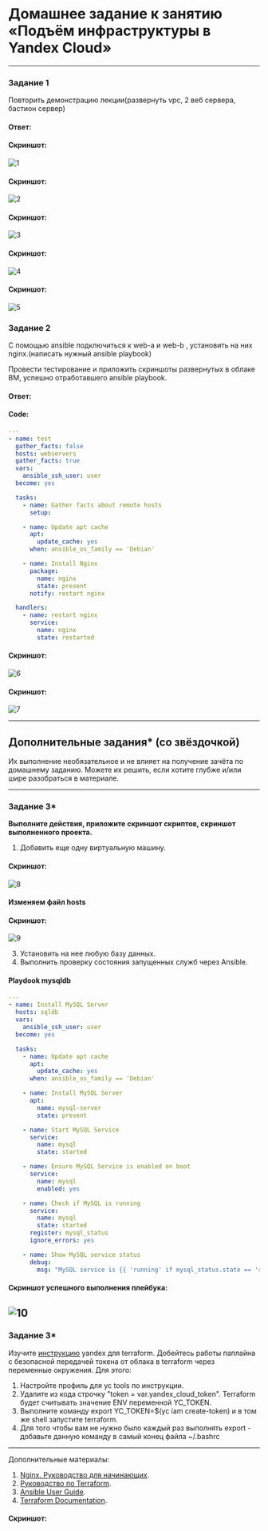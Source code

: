 # Домашнее задание к занятию «Подъём инфраструктуры в Yandex Cloud»
---

### Задание 1 

Повторить демонстрацию лекции(развернуть vpc, 2 веб сервера, бастион сервер)

#### Ответ:

#### Скриншот:

![1](https://github.com/yojihc/netology-Virtualization/blob/7-03/pics/01.png?raw=true)

#### Скриншот:

![2](https://github.com/yojihc/netology-Virtualization/blob/7-03/pics/02.png?raw=true)

#### Скриншот:

![3](https://github.com/yojihc/netology-Virtualization/blob/7-03/pics/03.png?raw=true)

#### Скриншот:

![4](https://github.com/yojihc/netology-Virtualization/blob/7-03/pics/04.png?raw=true)

#### Скриншот:

![5](https://github.com/yojihc/netology-Virtualization/blob/7-03/pics/05.png?raw=true)

### Задание 2 

С помощью ansible подключиться к web-a и web-b , установить на них nginx.(написать нужный ansible playbook)


Провести тестирование и приложить скриншоты развернутых в облаке ВМ, успешно отработавшего ansible playbook. 

#### Ответ:

#### Code:

```yaml
---
- name: test
  gather_facts: false
  hosts: webservers
  gather_facts: true
  vars:
    ansible_ssh_user: user
  become: yes

  tasks:
    - name: Gather facts about remote hosts
      setup:  

    - name: Update apt cache
      apt:
        update_cache: yes
      when: ansible_os_family == 'Debian'

    - name: Install Nginx
      package:
        name: nginx
        state: present
      notify: restart nginx

  handlers:
    - name: restart nginx
      service:
        name: nginx
        state: restarted
```

#### Скриншот:

![6](https://github.com/yojihc/netology-Virtualization/blob/7-03/pics/06.png?raw=true)

#### Скриншот:

![7](https://github.com/yojihc/netology-Virtualization/blob/7-03/pics/07.png?raw=true)

---

## Дополнительные задания* (со звёздочкой)

Их выполнение необязательное и не влияет на получение зачёта по домашнему заданию. Можете их решить, если хотите глубже и/или шире разобраться в материале.

--- 
### Задание 3*

**Выполните действия, приложите скриншот скриптов, скриншот выполненного проекта.**

1. Добавить еще одну виртуальную машину.

#### Скриншот:

![8](https://github.com/yojihc/netology-Virtualization/blob/7-03/pics/08.png?raw=true)

#### Изменяем файл hosts

#### Скриншот:

![9](https://github.com/yojihc/netology-Virtualization/blob/7-03/pics/09.png?raw=true)


3. Установить на нее любую базу данных. 
4. Выполнить проверку состояния запущенных служб через Ansible.

#### Playdook mysqldb

```yaml
---
- name: Install MySQL Server
  hosts: sqldb
  vars:
    ansible_ssh_user: user
  become: yes

  tasks:
    - name: Update apt cache
      apt:
        update_cache: yes
      when: ansible_os_family == 'Debian'

    - name: Install MySQL Server
      apt:
        name: mysql-server
        state: present

    - name: Start MySQL Service
      service:
        name: mysql
        state: started

    - name: Ensure MySQL Service is enabled on boot
      service:
        name: mysql
        enabled: yes

    - name: Check if MySQL is running
      service:
        name: mysql
        state: started
      register: mysql_status
      ignore_errors: yes

    - name: Show MySQL service status
      debug:
        msg: "MySQL service is {{ 'running' if mysql_status.state == 'started' else 'not running' }}"
```

#### Скриншот успешного выполнения плейбука:

![10](https://github.com/yojihc/netology-Virtualization/blob/7-03/pics/10.png?raw=true)
--- 
### Задание 3*
Изучите [инструкцию](https://cloud.yandex.ru/docs/tutorials/infrastructure-management/terraform-quickstart) yandex для terraform.
Добейтесь работы паплайна с безопасной передачей токена от облака в terraform через переменные окружения. Для этого:

1. Настройте профиль для yc tools по инструкции.
2. Удалите из кода строчку "token = var.yandex_cloud_token". Terraform будет считывать значение ENV переменной YC_TOKEN.
3. Выполните команду export YC_TOKEN=$(yc iam create-token) и в том же shell запустите terraform.
4. Для того чтобы вам не нужно было каждый раз выполнять export - добавьте данную команду в самый конец файла ~/.bashrc

---

Дополнительные материалы: 

1. [Nginx. Руководство для начинающих](https://nginx.org/ru/docs/beginners_guide.html). 
2. [Руководство по Terraform](https://registry.terraform.io/providers/yandex-cloud/yandex/latest/doc). 
3. [Ansible User Guide](https://docs.ansible.com/ansible/latest/user_guide/index.html).
1. [Terraform Documentation](https://www.terraform.io/docs/index.html).

#### Скриншот:

![]()
